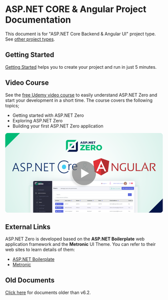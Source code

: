 # ASP.NET CORE & Angular Project Documentation

This document is for "ASP.NET Core Backend & Angular UI" project type. See [other project types](https://aspnetzero.com/Documents).

## Getting Started

[Getting Started](Getting-Started-Angular.md) helps you to create your project and run in just 5 minutes.

## Video Course

See the [free Udemy video course](https://www.udemy.com/aspnet-zero-aspnet-core-angular/) to easily understand ASP.NET Zero and start your development in a short time. The course covers the following topics;

* Getting started with ASP.NET Zero
* Exploring ASP.NET Zero
* Building your first ASP.NET Zero application

[![AspNet Zero Video Course](images/udemy-angular-core-course.png)](https://www.udemy.com/aspnet-zero-aspnet-core-angular/)

## External Links

ASP.NET Zero is developed based on the **ASP.NET Boilerplate** web application framework and the **Metronic** UI Theme. You can refer to their web sites to learn details of them:

- [ASP.NET Boilerplate](https://aspnetboilerplate.com/Pages/Documents)
- [Metronic](https://keenthemes.com/metronic/)

## Old Documents

[Click here](Old-Documents.md) for documents older than v6.2.